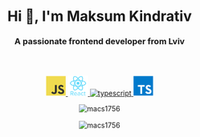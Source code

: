 <h1 align="center">Hi 👋, I'm Maksum Kindrativ</h1>
<h3 align="center">A passionate frontend developer from Lviv</h3>

<h3>⠀</h3>

<p align="center"> 
  </a> <a href="https://developer.mozilla.org/en-US/docs/Web/JavaScript" target="_blank" rel="noreferrer"> <img src="https://raw.githubusercontent.com/devicons/devicon/master/icons/javascript/javascript-original.svg" alt="javascript" width="40" height="40"/> </a> 
  <a href="https://reactjs.org/" target="_blank" rel="noreferrer"> <img src="https://raw.githubusercontent.com/devicons/devicon/master/icons/react/react-original-wordmark.svg" alt="react" width="40" height="40"/> </a> 
    <a href="https://www.typescriptlang.org/" target="_blank" rel="noreferrer"> <img src="https://res.cloudinary.com/practicaldev/image/fetch/s--RpUfSAFP--/c_imagga_scale,f_auto,fl_progressive,h_1080,q_auto,w_1080/https://dev-to-uploads.s3.amazonaws.com/uploads/articles/8otweo5ef6kwc26rmxe5.png" alt="typescript" width="40" height="40"/> </a>   
  <a href="https://www.typescriptlang.org/" target="_blank" rel="noreferrer"> <img src="https://raw.githubusercontent.com/devicons/devicon/master/icons/typescript/typescript-original.svg" alt="typescript" width="40" height="40"/> </a>
  </p>
  
<p align="center"><img src="https://github-readme-stats.vercel.app/api/top-langs?username=macs1756&show_icons=true&locale=en&layout=compact" alt="macs1756" /></p>

<p align="center"><img align="center" src="https://github-readme-streak-stats.herokuapp.com/?user=macs1756&" alt="macs1756" /></p>





